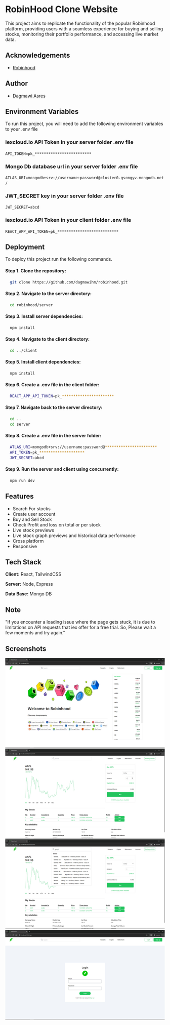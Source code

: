 
# RobinHood Clone Website

This project aims to replicate the functionality of the popular Robinhood platform, providing users with a seamless experience for buying and selling stocks, monitoring their portfolio performance, and accessing live market data.


## Acknowledgements

 - [Robinhood](https://robinhood.com/)


## Author

- [Dagmawi Asres](https://github.com/dagmawihm)


## Environment Variables

To run this project, you will need to add the following environment variables to your .env file
### iexcloud.io API Token in your server folder .env file
`API_TOKEN=pk_*************************`
### Mongo Db  database url in your server folder .env file
`ATLAS_URI=mongodb+srv://username:password@cluster0.gscmgyv.mongodb.net/`
### JWT_SECRET key in your server folder .env file
`JWT_SECRET=abcd`
### iexcloud.io API Token in your client folder .env file
`REACT_APP_API_TOKEN=pk_***************************`


## Deployment

To deploy this project run the following commands.

#### Step 1. Clone the repository:
```bash
  git clone https://github.com/dagmawihm/robinhood.git
```
#### Step 2. Navigate to the server directory:
```bash
  cd robinhood/server
```
#### Step 3. Install server dependencies:
```bash
  npm install
```
#### Step 4. Navigate to the client directory:
```bash
  cd ../client
```
#### Step 5. Install client dependencies:
```bash
  npm install
```
#### Step 6. Create a .env file in the client folder:
```bash
  REACT_APP_API_TOKEN=pk_***********************
```
#### Step 7. Navigate back to the server directory:
```bash
  cd ..
  cd server
```
#### Step 8. Create a .env file in the server folder:
```bash
  ATLAS_URI=mongodb+srv://username:password@***********************
  API_TOKEN=pk_********************
  JWT_SECRET=abcd
```
#### Step 9. Run the server and client using concurrently:
```bash
  npm run dev
```




## Features

- Search For stocks
- Create user account
- Buy and Sell Stock 
- Check Profit and loss on total or per stock 
- Live stock previews
- Live stock graph previews and historical data performance
- Cross platform
- Responsive




## Tech Stack

**Client:** React, TailwindCSS

**Server:** Node, Express

**Data Base:** Mongo DB




## Note

"If you encounter a loading issue where the page gets stuck, it is due to limitations on API requests that iex offer for a free trial. So, Please wait a few moments and try again."






## Screenshots


![Home Screenshot](https://github.com/dagmawihm/robinhood/blob/main/screen%20shoot/photo_1_2024-03-07_20-26-30.jpg?raw=true) 
![Detail Screenshot](https://github.com/dagmawihm/robinhood/blob/main/screen%20shoot/photo_3_2024-03-07_20-26-30.jpg?raw=true)
![Search Screenshot](https://github.com/dagmawihm/robinhood/blob/main/screen%20shoot/photo_4_2024-03-07_20-26-30.jpg?raw=true)
![Login Screenshot](https://github.com/dagmawihm/robinhood/blob/main/screen%20shoot/photo_2_2024-03-07_20-26-30.jpg?raw=true)




